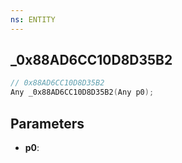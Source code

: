 ```yaml
---
ns: ENTITY
---
```

## _0x88AD6CC10D8D35B2

```c
// 0x88AD6CC10D8D35B2
Any _0x88AD6CC10D8D35B2(Any p0);
```

## Parameters
* **p0**:
